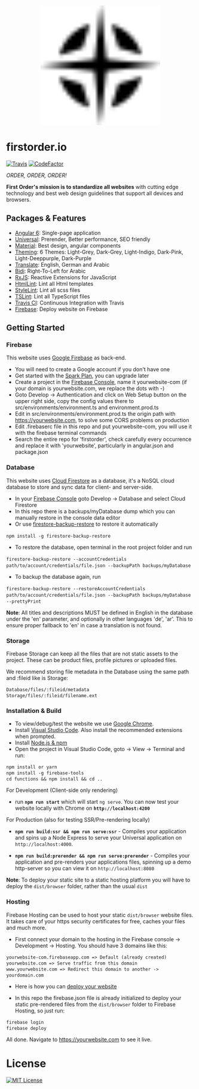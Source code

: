 <p align="center">
  <img src="src/assets/img/favicons/safari-pinned-tab.svg" alt="Logo" height="320"/>
</p>

# firstorder.io
[![Travis](https://img.shields.io/travis/firstorder-gmbh/firstorder.io.svg)](https://travis-ci.org/firstorder-gmbh/firstorder.io)
[![CodeFactor](https://www.codefactor.io/repository/github/firstorder-gmbh/firstorder.io/badge)](https://www.codefactor.io/repository/github/firstorder-gmbh/firstorder.io)

<em>ORDER, ORDER, ORDER!</em>

<strong>First Order's mission is to standardize all websites</strong>
with cutting edge technology and best web design guidelines that support all devices and browsers.


## Packages & Features
* [Angular 6](https://github.com/angular/angular): Single-page application
* [Universal](https://github.com/angular/universal): Prerender, Better performance, SEO friendly
* [Material](https://github.com/angular/material2): Best design, angular components
* [Theming](https://material.angular.io/guide/theming): 6 Themes: Light-Grey, Dark-Grey, Light-Indigo, Dark-Pink, Light-Deeppurple, Dark-Purple
* [Translate](https://github.com/ngx-translate/core): English, German and Arabic
* [Bidi](https://material.angular.io/cdk/bidi/overview): Right-To-Left for Arabic
* [RxJS](https://github.com/reactivex/rxjs): Reactive Extensions for JavaScript
* [HtmlLint](https://github.com/htmllint/htmllint): Lint all Html templates
* [StyleLint](https://github.com/stylelint/stylelint): Lint all scss files
* [TSLint](https://github.com/palantir/tslint): Lint all TypeScript files
* [Travis CI](https://github.com/travis-ci/travis-ci): Continuous Integration with Travis
* [Firebase](https://firebase.google.com): Deploy website on Firebase


## Getting Started


### Firebase
This website uses [Google Firebase](https://firebase.google.com) as back-end.

* You will need to create a Google account if you don't have one
* Get started with the [Spark Plan](https://firebase.google.com/pricing), you can upgrade later
* Create a project in the [Firebase Console](https://console.firebase.google.com), name it yourwebsite-com (if your domain is yourwebsite.com, we replace the dots with -)
* Goto Develop -> Authentication and click on Web Setup button on the upper right side, copy the config values there to src/environments/environment.ts and environment.prod.ts
* Edit in src/environments/environment.prod.ts the origin path with https://yourwebsite.com, to solve some CORS problems on production
* Edit .firebaserc file in this repo and put yourwebsite-com, you will use it with the firebase terminal commands
* Search the entire repo for 'firstorder', check carefully every occurrence and replace it with 'yourwebsite', particularly in angular.json and package.json


### Database
This website uses [Cloud Firestore](https://firebase.google.com/docs/firestore) as a database, it's a NoSQL cloud database to store and sync data for client- and server-side.

* In your [Firebase Console](https://console.firebase.google.com) goto Develop -> Database and select Cloud Firestore
* In this repo there is a backups/myDatabase dump which you can manually restore in the console data editor
* Or use [firestore-backup-restore](https://www.npmjs.com/package/firestore-backup-restore) to restore it automatically

`npm install -g firestore-backup-restore`

* To restore the database, open terminal in the root project folder and run

`firestore-backup-restore --accountCredentials path/to/account/credentials/file.json --backupPath backups/myDatabase`

* To backup the database again, run

`firestore-backup-restore --restoreAccountCredentials path/to/account/credentials/file.json --backupPath backups/myDatabase --prettyPrint`

**Note**: All titles and descriptions MUST be defined in English in the database under the 'en' parameter, and optionally in other languages 'de', 'ar'.
This to ensure proper fallback to 'en' in case a translation is not found.


### Storage
Firebase Storage can keep all the files that are not static assets to the project. 
These can be product files, profile pictures or uploaded files.

We recommend storing file metadata in the Database using the same path and :fileid like is Storage:
```
Database/files/:fileid/metadata
Storage/files/:fileid/filename.ext
```


### Installation & Build
* To view/debug/test the website we use [Google Chrome](https://www.google.com/chrome).
* Install [Visual Studio Code](https://code.visualstudio.com). 
Also install the recommended extensions when prompted.
* Install [Node.js & npm](https://nodejs.org/en/download)
* Open the project in Visual Studio Code, goto -> View -> Terminal and run:
```
npm install or yarn
npm install -g firebase-tools
cd functions && npm install && cd ..
```

For Development (Client-side only rendering)
* run **`npm run start`** which will start `ng serve`. You can now test your website locally with Chrome on **`http://localhost:4200`**

For Production (also for testing SSR/Pre-rendering locally)

* **`npm run build:ssr && npm run serve:ssr`** - Compiles your application and spins up a Node Express to serve your Universal application on `http://localhost:4000`.

* **`npm run build:prerender && npm run serve:prerender`** - Compiles your application and pre-renders your applications files, spinning up a demo http-server so you can view it on `http://localhost:8080`

**Note**: To deploy your static site to a static hosting platform you will have to deploy the `dist/browser` folder, rather than the usual `dist`


### Hosting
Firebase Hosting can be used to host your static `dist/browser` website files. It takes care of your https security certificates for free, caches your files and much more.

* First connect your domain to the hosting in the Firebase console -> Development -> Hosting.
You should have 3 domains like this:
```
yourwebsite-com.firebaseapp.com => Default (already created)
yourwebsite.com => Serve traffic from this domain
www.yourwebsite.com => Redirect this domain to another -> yourdomain.com
```

* Here is how you can [deploy your website](https://firebase.google.com/docs/hosting/deploying)

* In this repo the firebase.json file is already initialized to deploy your static pre-rendered files from the `dist/browser` folder to Firebase Hosting, so just run:
```
firebase login
firebase deploy
```


All done. Navigate to https://yourwebsite.com to see it live.


# License
[![MIT License](https://img.shields.io/badge/license-MIT-blue.svg?style=flat)](/LICENSE)
